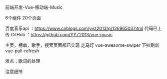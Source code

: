 前端开发-Vue-移动端-Music

6个组件
20个页面

百度音乐api ：https://www.cnblogs.com/yyz2013/p/12696503.html
代码已上传 GitHub ：https://github.com/YYZ2013/vue-music

主页，榜单，歌手，搜索页面都已实现
走马灯 vue-awesome-swiper
下拉刷新  vue-pull-refresh 

难点：歌词的处理


注意细节
